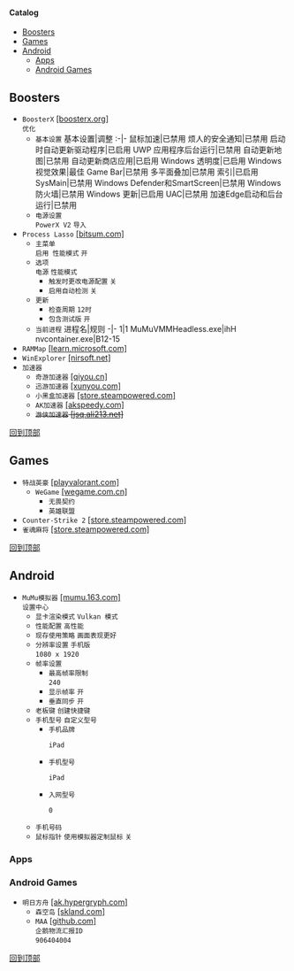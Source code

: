 #### Catalog
- [Boosters](#booster)
- [Games](#games)
- [Android](#android)
  - [Apps](#apps)
  - [Android Games](#android-games)
## Boosters
* `BoosterX` [[boosterx.org]](https://boosterx.org/en/)  
`优化`
  * `基本设置`
    基本设置|调整
    :-|-
    鼠标加速|已禁用
    烦人的安全通知|已禁用
    启动时自动更新驱动程序|已启用
    UWP 应用程序后台运行|已禁用
    自动更新地图|已禁用
    自动更新商店应用|已启用
    Windows 透明度|已启用
    Windows 视觉效果|最佳
    Game Bar|已禁用
    多平面叠加|已禁用
    索引|已启用
    SysMain|已禁用
    Windows Defender和SmartScreen|已禁用
    Windows 防火墙|已禁用
    Windows 更新|已启用
    UAC|已禁用
    加速Edge启动和后台运行|已禁用
  * `电源设置`  
`PowerX V2` `导入`
* `Process Lasso` [[bitsum.com]](https://bitsum.com/changes/processlasso/)
  * `主菜单`  
`启用 性能模式` `开`
  * `选项`  
`电源` `性能模式`
    * `触发时更改电源配置` `关`
    * `启用自动检测` `关`
  * `更新`
    * `检查周期` `12时`
    * `包含测试版` `开`
  * `当前进程`
    进程名|规则
    -|-
    1|1
    MuMuVMMHeadless.exe|ihH
    nvcontainer.exe|B12-15
* `RAMMap` [[learn.microsoft.com]](https://learn.microsoft.com/zh-cn/sysinternals/downloads/rammap)
* `WinExplorer` [[nirsoft.net]](https://www.nirsoft.net/utils/winexp.html)
* `加速器`
  * `奇游加速器` [[qiyou.cn]](https://www.qiyou.cn/)
  * `迅游加速器` [[xunyou.com]](https://www.xunyou.com/)
  * `小黑盒加速器` [[store.steampowered.com]](https://store.steampowered.com/app/1447430/_/)
  * `AK加速器` [[akspeedy.com]](https://www.akspeedy.com/)
  * ~~`游侠加速器` [[jsq.ali213.net]](https://jsq.ali213.net/home)~~

[回到顶部](#catalog)
## Games
* `特战英豪` [[playvalorant.com]](https://playvalorant.com/zh-tw/download/)
  * `WeGame` [[wegame.com.cn]](https://www.wegame.com.cn/home/)
    * `无畏契约`
    * `英雄联盟`
* `Counter-Strike 2` [[store.steampowered.com]](https://store.steampowered.com/app/730/CounterStrike_2/)
* `雀魂麻将` [[store.steampowered.com]](https://store.steampowered.com/app/1329410/MahjongSoul/)

[回到顶部](#catalog)
## Android
* `MuMu模拟器` [[mumu.163.com]](https://mumu.163.com/)  
`设置中心`  
  * `显卡渲染模式` `Vulkan 模式`  
  * `性能配置` `高性能`  
  * `现存使用策略` `画面表现更好`
  * `分辨率设置` `手机版`  
  `1080 x 1920`
  * `帧率设置`
    * `最高帧率限制`  
`240`
    * `显示帧率` `开`
    * `垂直同步` `开`
  * `老板键` `创建快捷键`
  * `手机型号` `自定义型号`
    * `手机品牌`
      ```
      iPad
      ```
    * `手机型号`
      ```
      iPad
      ```
    * `入网型号`
      ```
      0
      ```
  * `手机号码`
  * `鼠标指针` `使用模拟器定制鼠标` `关`
### Apps

### Android Games
* `明日方舟` [[ak.hypergryph.com]](https://ak.hypergryph.com/#index)
  * `森空岛` [[skland.com]](https://www.skland.com/)
  * `MAA` [[github.com]](https://github.com/MaaAssistantArknights/MaaRelease/releases)  
`企鹅物流汇报ID`  
`906404004`

[回到顶部](#catalog)